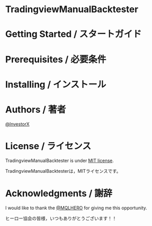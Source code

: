 # TradingviewManualBacktester

# Getting Started / スタートガイド

# Prerequisites / 必要条件

# Installing / インストール

# Authors / 著者
[@lnvestorX](https://twitter.com/lnvestorX)

# License / ライセンス
TradingviewManualBacktester is under [MIT license](https://en.wikipedia.org/wiki/MIT_License).

TradingviewManualBacktesterは，MITライセンスです。

# Acknowledgments / 謝辞
I would like to thank the [@MQLHERO](https://twitter.com/MQLHERO) for giving me this opportunity.

ヒーロー協会の皆様，いつもありがとうございます！！
